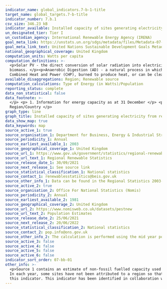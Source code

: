 ```yaml
---
indicator_name: global_indicators.7-b-1-title
target_name: global_targets.7-b-title
indicator_number: 7.b.1
csv_size: 346.23 kB
indicator_available: Installed capacity of sites generating electricity from renewable sources
un_designated_tier: Tier I
un_custodian_agency: International Renewable Energy Agency (IRENA)
goal_meta_link: https://unstats.un.org/sdgs/metadata/files/Metadata-07-0b-01.pdf
goal_meta_link_text: United Nations Sustainable Development Goals Metadata (PDF)
national_geographical_coverage: United Kingdom
computation_units: Watts per capita
computation_definitions: >-
  <p>Solar PV - the direct conversion of solar radiation into electricity by the interaction of light with the electrons in a semiconductor device or cell.</p><p>Bioenergy - renewable energy made from material of recent biological origin derived from plant or animal matter, known as
  biomass. </p><p>Anaerobic Digestion (AD) - a natural process in which microorganisms break down organic matter, in the absence of oxygen, into biogas (a mixture of carbon dioxide (CO2) and methane) and digestate (a nitrogen-rich fertiliser). The biogas can be used directly in engines for
  Combined Heat and Power (CHP), burned to produce heat, or can be cleaned and used in the same way as natural gas or as a vehicle fuel.</p>
available_disaggregations: Region; Renewable source
computation_calculations: Type of Energy (in Watts)/Population
reporting_status: complete
data_non_statistical: false
data_footnote: >-
  </p> <p> 1. Information for energy capacity as at 31 December </p> <p> 2. Data for population are mid year estimates </p> <p> 3. Data for offshore wind are allocated to the Region/Country that the cables come ashore </p> <p> 4. Data showing 0 are less than 50 GW capacity in the
  Region/Country </p>
graph_type: line
graph_title: Installed capacity of sites generating electricity from renewable sources
data_show_map: true
data_keywords: map
source_active_1: true
source_organisation_1: Department for Business, Energy & Industrial Strategey
source_periodicity_1: Annual
source_earliest_available_1: 2003
source_geographical_coverage_1: United Kingdom
source_url_1: https://www.gov.uk/government/statistics/regional-renewable-statistics
source_url_text_1: Regional Renewable Statistics
source_release_date_1: 30/09/2021
source_next_release_1: See source link
source_statistical_classification_1: National statistics
source_contact_1: renewablesstatistics@beis.gov.uk
source_other_info_1: Data can be found in the Regional Statistics 2003-2020 Installed Capacity tables.
source_active_2: true
source_organisation_2: Office For National Statistics (Nomis)
source_periodicity_2: Annual
source_earliest_available_2: 1981
source_geographical_coverage_2: United Kingdom
source_url_2: https://www.nomisweb.co.uk/datasets/pestnew
source_url_text_2: Population Estimates
source_release_date_2: 25/06/2021
source_next_release_2: 20/06/2022
source_statistical_classification_2: National statistics
source_contact_2: pop.info@ons.gov.uk
source_other_info_2: The calculation is performed using the mid year population estimates.
source_active_3: false
source_active_4: false
source_active_5: false
source_active_6: false
indicator_sort_order: 07-bb-01
other_info: >-
  <p>Source 1 contains an estimate of non-fossil fuelled capacity used for co-firing of renewables based on the proportion of generation accounted for by the renewable source that is not reported here. This is applicable for Other Bioenergy  and the sub category Biomass and Waste. </p> <p>
  In each year, some sites have not been attributed to a region so that data related to individual companies are not disclosed. Specific information related to this is contained within the tables in the source 1 data link under the Sources tab.</p> <p> Data follows the UN specification for
  this indicator. This indicator has been identified in collaboration with topic experts.
---
```

